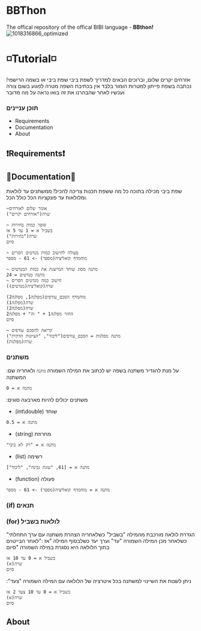 
# BBThon
The offical repository of the offical BIBI language - **BBthon!**
![1018316866_optimized](https://user-images.githubusercontent.com/50523112/120692553-96e7e480-c4b0-11eb-81dd-1f47652c6033.png)

# ◽️Tutorial◽️
!אזרחים יקרים שלום, וברוכים הבאים למדריך לשפת ביבי
שפת ביבי או בשמה הרישמי נכתבה בשפת פייתון למטרות הומור בלבד אין בכתיבת השפה מטרה לפגוע בשום צורה
ועכשיו לאחר שהבהרנו את זה בואו נראה על מה מדובר

### **תוכן עניינים**
* Requirements
* Documentation
* About

## ❗️Requirements❗️
## 📄Documentation📄
שפת ביבי מכילה בתוכה כל מה ששפת תכנות צריכה להכיל!
ממשתנים עד לולאות ומלולאות עד פונקציות הכל כולל הכל.
```
~אומר שלום לאזרחים
שרה("אזרחים יקרים")

~ סופר כמות בחירות
בשביל א = 1 עד 5 אז
שרה("בחירות")
סיום

~ פעולה לחישוב כמות מנדטים חסרים
מוחמדף קואליציה(מספר) -> 61 - מספר

~ מתנה מסוג שוחד המייצגת את כמות המנדטים
מתנה מנדטים = 24
~ חישוב כמה מנדטים חסרים
שרה(קואליציה(מנדטים))

מוחמדף הסכם_עודפים(מפלגה1, מפלגה2)
שרה(מפלגה1)
שרה(מפלגה2)
החזר מפלגה1 + " וה" + מפלגה2
סיום

~ קריאה להסכם עודפים
מתנה מפלגות = הסכם_עודפים("ליכוד", "הציונות הדתית")
שרה(מפלגות)
```
### משתנים
:על מנת להגדיר משתנה בשפה יש לכתוב את המילה השמורה `מתנה` ולאחריה שם המשתנה
```
מתנה א = 0
```
:משתנים יכולים להיות מארבעה סוגים
* (int\double) שוחד
```
מתנה א = 0.5
```
* (string) מחרוזת
```
"מתנה א = "רק לא ביבי
```
* (list) רשימה
```
מתנה א = [61, "עוגת גבינה", "ליכוד"]
```
* (function) פעולה
```
מתנה א = מוחמדף קואליציה(מספר) -> 61 - מספר  
```
### (if) תנאים 
### (for) לולאות בשביל 
"הגדרת לולאה מורכבת מהמילה "בשביל" כשלאחריה הצהרת משתנה עם ערך התחלתי כשלאחר מכן המילה השמורה "עד" וערך יעד כשלבסוף המילה "אז
:"לאחר הבייטוים בתוך הלולאה היא נסגרת במילה השמורה "סיום
```
בשביל א = 0 עד 10 אז
שרה(א)
סיום 
```
:"ניתן לשנות את השיינוי למשתנה בכל איטרציה של הלולאה עם המילה השמורה "צעד
```
בשביל א = 0 עד 10 צעד 2 אז
שרה(א)
סיום
```
## About

